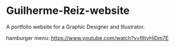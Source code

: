 # Guilherme-Reiz-website
A portfolio website for a Graphic Designer and Illustrator. 

hamburger menu:
https://www.youtube.com/watch?v=flItyHiDm7E
